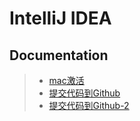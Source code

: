 # IntelliJ IDEA

## Documentation
> * [mac激活](https://www.jianshu.com/p/3c87487e7121)
> * [提交代码到Github](https://github.com/FatliTalk/blog/issues/11)
> * [提交代码到Github-2](https://blog.csdn.net/rongxiang111/article/details/78120126)
